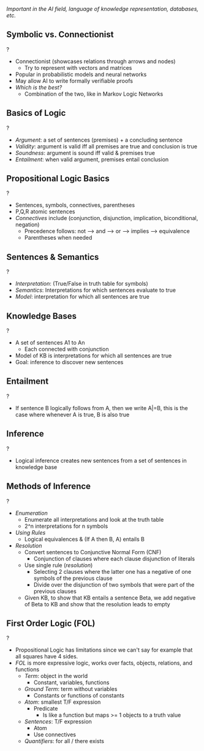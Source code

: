 *Important in the AI field, language of knowledge representation, databases, etc.*

## Symbolic vs. Connectionist
?
- Connectionist (showcases relations through arrows and nodes)
	- Try to represent with vectors and matrices
- Popular in probabilistic models and neural networks
- May allow AI to write formally verifiable proofs
- *Which is the best?*
	- Combination of the two, like in Markov Logic Networks
<!--SR:!2025-10-02,4,274-->

## Basics of Logic
?
- *Argument*: a set of sentences (premises) + a concluding sentence
- *Validity*: argument is valid iff all premises are true and conclusion is true
- *Soundness*: argument is sound iff valid & premises true
- *Entailment*: when valid argument, premises entail conclusion
<!--SR:!2025-09-29,4,270-->

## Propositional Logic Basics
?
- Sentences, symbols, connectives, parentheses
- P,Q,R atomic sentences
- *Connectives* include (conjunction, disjunction, implication, biconditional, negation)
	- Precedence follows: not --> and --> or --> implies --> equivalence
	- Parentheses when needed

## Sentences & Semantics
?
- *Interpretation*: (True/False in truth table for symbols)
- *Semantics*: Interpretations for which sentences evaluate to true
- *Model*: interpretation for which all sentences are true

## Knowledge Bases
?
- A set of sentences A1 to An
	- Each connected with conjunction
- Model of KB is interpretations for which all sentences are true
- Goal: inference to discover new sentences

## Entailment
?
- If sentence B logically follows from A, then we write A|=B, this is the case where whenever A is true, B is also true
<!--SR:!2025-10-02,4,274-->

## Inference
?
- Logical inference creates new sentences from a set of sentences in knowledge base
<!--SR:!2025-09-29,4,270-->

## Methods of Inference
?
- *Enumeration*
	- Enumerate all interpretations and look at the truth table
	- 2^n interpretations for n symbols
- *Using Rules*
	- Logical equivalences & (If A then B, A) entails B
- *Resolution*
	- Convert sentences to Conjunctive Normal Form (CNF)
		- Conjunction of clauses where each clause disjunction of literals
	- Use single rule (*resolution*)
		- Selecting 2 clauses where the latter one has a negative of one symbols of the previous clause
		- Divide over the disjunction of two symbols that were part of the previous clauses
	- Given KB, to show that KB entails a sentence Beta, we add negative of Beta to KB and show that the resolution leads to empty
<!--SR:!2025-10-01,3,254-->

## First Order Logic (FOL)
?
- Propositional Logic has limitations since we can't say for example that all squares have 4 sides.
- *FOL* is more expressive logic, works over facts, objects, relations, and functions
	- *Term*: object in the world
		- Constant, variables, functions
	- *Ground Term*: term without variables
		- Constants or functions of constants
	- *Atom*: smallest T/F expression
		- Predicate
			- Is like a function but maps >= 1 objects to a truth value
	- *Sentences*: T/F expression
		- Atom
		- Use connectives
	- *Quantifiers*: for all / there exists
<!--SR:!2025-10-02,4,274-->